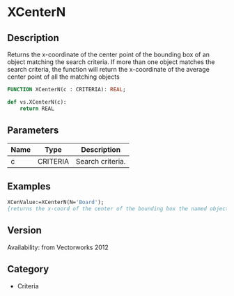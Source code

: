 # XCenterN

## Description
Returns the x-coordinate of the center point of the bounding box of an object matching the search criteria. If more than one object matches the search criteria, the function will return the x-coordinate of the average center point of all the matching objects

```pascal
FUNCTION XCenterN(c : CRITERIA): REAL;
```

```python
def vs.XCenterN(c):
    return REAL
```

## Parameters
|Name|Type|Description|
|---|---|---|
|c|CRITERIA|Search criteria.|

## Examples
```pascal
XCenValue:=XCenterN(N='Board');
{returns the x-coord of the center of the bounding box the named object 'Board'
```

## Version
Availability: from Vectorworks 2012

## Category
* Criteria


